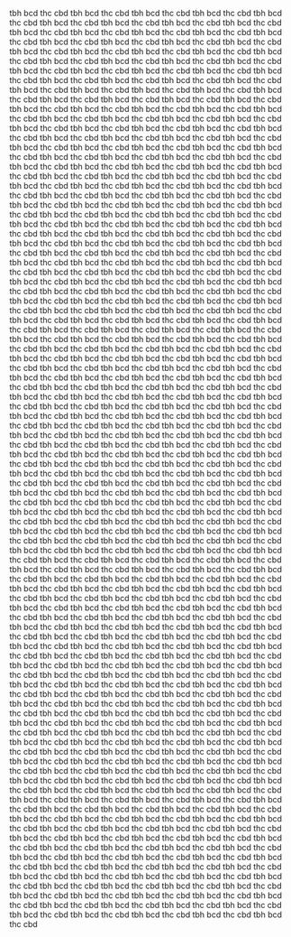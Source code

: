 tbh bcd thc cbd tbh bcd thc cbd  tbh bcd thc cbd tbh bcd thc cbd tbh bcd thc cbd tbh bcd thc cbd  tbh bcd thc cbd tbh bcd thc cbd tbh bcd thc cbd tbh bcd thc cbd  tbh bcd thc cbd tbh bcd thc cbd tbh bcd thc cbd tbh bcd thc cbd  tbh bcd thc cbd tbh bcd thc cbd tbh bcd thc cbd tbh bcd thc cbd  tbh bcd thc cbd tbh bcd thc cbd tbh bcd thc cbd tbh bcd thc cbd  tbh bcd thc cbd tbh bcd thc cbd tbh bcd thc cbd tbh bcd thc cbd  tbh bcd thc cbd tbh bcd thc cbd tbh bcd thc cbd tbh bcd thc cbd  tbh bcd thc cbd tbh bcd thc cbd tbh bcd thc cbd tbh bcd thc cbd  tbh bcd thc cbd tbh bcd thc cbd tbh bcd thc cbd tbh bcd thc cbd  tbh bcd thc cbd tbh bcd thc cbd tbh bcd thc cbd tbh bcd thc cbd  tbh bcd thc cbd tbh bcd thc cbd tbh bcd thc cbd tbh bcd thc cbd  tbh bcd thc cbd tbh bcd thc cbd tbh bcd thc cbd tbh bcd thc cbd  tbh bcd thc cbd tbh bcd thc cbd tbh bcd thc cbd tbh bcd thc cbd  tbh bcd thc cbd tbh bcd thc cbd tbh bcd thc cbd tbh bcd thc cbd  tbh bcd thc cbd tbh bcd thc cbd tbh bcd thc cbd tbh bcd thc cbd  tbh bcd thc cbd tbh bcd thc cbd tbh bcd thc cbd tbh bcd thc cbd  tbh bcd thc cbd tbh bcd thc cbd tbh bcd thc cbd tbh bcd thc cbd  tbh bcd thc cbd tbh bcd thc cbd tbh bcd thc cbd tbh bcd thc cbd  tbh bcd thc cbd tbh bcd thc cbd tbh bcd thc cbd tbh bcd thc cbd  tbh bcd thc cbd tbh bcd thc cbd tbh bcd thc cbd tbh bcd thc cbd  tbh bcd thc cbd tbh bcd thc cbd tbh bcd thc cbd tbh bcd thc cbd  tbh bcd thc cbd tbh bcd thc cbd tbh bcd thc cbd tbh bcd thc cbd  tbh bcd thc cbd tbh bcd thc cbd tbh bcd thc cbd tbh bcd thc cbd  tbh bcd thc cbd tbh bcd thc cbd tbh bcd thc cbd tbh bcd thc cbd  tbh bcd thc cbd tbh bcd thc cbd tbh bcd thc cbd tbh bcd thc cbd  tbh bcd thc cbd tbh bcd thc cbd tbh bcd thc cbd tbh bcd thc cbd  tbh bcd thc cbd tbh bcd thc cbd tbh bcd thc cbd tbh bcd thc cbd  tbh bcd thc cbd tbh bcd thc cbd tbh bcd thc cbd tbh bcd thc cbd  tbh bcd thc cbd tbh bcd thc cbd tbh bcd thc cbd tbh bcd thc cbd  tbh bcd thc cbd tbh bcd thc cbd tbh bcd thc cbd tbh bcd thc cbd  tbh bcd thc cbd tbh bcd thc cbd tbh bcd thc cbd tbh bcd thc cbd  tbh bcd thc cbd tbh bcd thc cbd tbh bcd thc cbd tbh bcd thc cbd  tbh bcd thc cbd tbh bcd thc cbd tbh bcd thc cbd tbh bcd thc cbd  tbh bcd thc cbd tbh bcd thc cbd tbh bcd thc cbd tbh bcd thc cbd  tbh bcd thc cbd tbh bcd thc cbd tbh bcd thc cbd tbh bcd thc cbd  tbh bcd thc cbd tbh bcd thc cbd tbh bcd thc cbd tbh bcd thc cbd  tbh bcd thc cbd tbh bcd thc cbd tbh bcd thc cbd tbh bcd thc cbd  tbh bcd thc cbd tbh bcd thc cbd tbh bcd thc cbd tbh bcd thc cbd  tbh bcd thc cbd tbh bcd thc cbd tbh bcd thc cbd tbh bcd thc cbd  tbh bcd thc cbd tbh bcd thc cbd tbh bcd thc cbd tbh bcd thc cbd  tbh bcd thc cbd tbh bcd thc cbd tbh bcd thc cbd tbh bcd thc cbd  tbh bcd thc cbd tbh bcd thc cbd tbh bcd thc cbd tbh bcd thc cbd  tbh bcd thc cbd tbh bcd thc cbd tbh bcd thc cbd tbh bcd thc cbd  tbh bcd thc cbd tbh bcd thc cbd tbh bcd thc cbd tbh bcd thc cbd  tbh bcd thc cbd tbh bcd thc cbd tbh bcd thc cbd tbh bcd thc cbd  tbh bcd thc cbd tbh bcd thc cbd tbh bcd thc cbd tbh bcd thc cbd  tbh bcd thc cbd tbh bcd thc cbd tbh bcd thc cbd tbh bcd thc cbd  tbh bcd thc cbd tbh bcd thc cbd tbh bcd thc cbd tbh bcd thc cbd  tbh bcd thc cbd tbh bcd thc cbd tbh bcd thc cbd tbh bcd thc cbd  tbh bcd thc cbd tbh bcd thc cbd tbh bcd thc cbd tbh bcd thc cbd  tbh bcd thc cbd tbh bcd thc cbd tbh bcd thc cbd tbh bcd thc cbd  tbh bcd thc cbd tbh bcd thc cbd tbh bcd thc cbd tbh bcd thc cbd  tbh bcd thc cbd tbh bcd thc cbd tbh bcd thc cbd tbh bcd thc cbd  tbh bcd thc cbd tbh bcd thc cbd tbh bcd thc cbd tbh bcd thc cbd  tbh bcd thc cbd tbh bcd thc cbd tbh bcd thc cbd tbh bcd thc cbd  tbh bcd thc cbd tbh bcd thc cbd tbh bcd thc cbd tbh bcd thc cbd  tbh bcd thc cbd tbh bcd thc cbd tbh bcd thc cbd tbh bcd thc cbd  tbh bcd thc cbd tbh bcd thc cbd tbh bcd thc cbd tbh bcd thc cbd  tbh bcd thc cbd tbh bcd thc cbd tbh bcd thc cbd tbh bcd thc cbd  tbh bcd thc cbd tbh bcd thc cbd tbh bcd thc cbd tbh bcd thc cbd  tbh bcd thc cbd tbh bcd thc cbd tbh bcd thc cbd tbh bcd thc cbd  tbh bcd thc cbd tbh bcd thc cbd tbh bcd thc cbd tbh bcd thc cbd  tbh bcd thc cbd tbh bcd thc cbd tbh bcd thc cbd tbh bcd thc cbd  tbh bcd thc cbd tbh bcd thc cbd tbh bcd thc cbd tbh bcd thc cbd  tbh bcd thc cbd tbh bcd thc cbd tbh bcd thc cbd tbh bcd thc cbd  tbh bcd thc cbd tbh bcd thc cbd tbh bcd thc cbd tbh bcd thc cbd  tbh bcd thc cbd tbh bcd thc cbd tbh bcd thc cbd tbh bcd thc cbd  tbh bcd thc cbd tbh bcd thc cbd tbh bcd thc cbd tbh bcd thc cbd  tbh bcd thc cbd tbh bcd thc cbd tbh bcd thc cbd tbh bcd thc cbd  tbh bcd thc cbd tbh bcd thc cbd tbh bcd thc cbd tbh bcd thc cbd  tbh bcd thc cbd tbh bcd thc cbd tbh bcd thc cbd tbh bcd thc cbd  tbh bcd thc cbd tbh bcd thc cbd tbh bcd thc cbd tbh bcd thc cbd  tbh bcd thc cbd tbh bcd thc cbd tbh bcd thc cbd tbh bcd thc cbd  tbh bcd thc cbd tbh bcd thc cbd tbh bcd thc cbd tbh bcd thc cbd  tbh bcd thc cbd tbh bcd thc cbd tbh bcd thc cbd tbh bcd thc cbd  tbh bcd thc cbd tbh bcd thc cbd tbh bcd thc cbd tbh bcd thc cbd  tbh bcd thc cbd tbh bcd thc cbd tbh bcd thc cbd tbh bcd thc cbd  tbh bcd thc cbd tbh bcd thc cbd tbh bcd thc cbd tbh bcd thc cbd  tbh bcd thc cbd tbh bcd thc cbd tbh bcd thc cbd tbh bcd thc cbd  tbh bcd thc cbd tbh bcd thc cbd tbh bcd thc cbd tbh bcd thc cbd  tbh bcd thc cbd tbh bcd thc cbd tbh bcd thc cbd tbh bcd thc cbd  tbh bcd thc cbd tbh bcd thc cbd tbh bcd thc cbd tbh bcd thc cbd  tbh bcd thc cbd tbh bcd thc cbd tbh bcd thc cbd tbh bcd thc cbd  tbh bcd thc cbd tbh bcd thc cbd tbh bcd thc cbd tbh bcd thc cbd  tbh bcd thc cbd tbh bcd thc cbd tbh bcd thc cbd tbh bcd thc cbd  tbh bcd thc cbd tbh bcd thc cbd tbh bcd thc cbd tbh bcd thc cbd  tbh bcd thc cbd tbh bcd thc cbd tbh bcd thc cbd tbh bcd thc cbd  tbh bcd thc cbd tbh bcd thc cbd tbh bcd thc cbd tbh bcd thc cbd  tbh bcd thc cbd tbh bcd thc cbd tbh bcd thc cbd tbh bcd thc cbd  tbh bcd thc cbd tbh bcd thc cbd tbh bcd thc cbd tbh bcd thc cbd  tbh bcd thc cbd tbh bcd thc cbd tbh bcd thc cbd tbh bcd thc cbd  tbh bcd thc cbd tbh bcd thc cbd tbh bcd thc cbd tbh bcd thc cbd  tbh bcd thc cbd tbh bcd thc cbd tbh bcd thc cbd tbh bcd thc cbd  tbh bcd thc cbd tbh bcd thc cbd tbh bcd thc cbd tbh bcd thc cbd  tbh bcd thc cbd tbh bcd thc cbd tbh bcd thc cbd tbh bcd thc cbd  tbh bcd thc cbd tbh bcd thc cbd tbh bcd thc cbd tbh bcd thc cbd  tbh bcd thc cbd tbh bcd thc cbd tbh bcd thc cbd tbh bcd thc cbd  tbh bcd thc cbd tbh bcd thc cbd tbh bcd thc cbd tbh bcd thc cbd  tbh bcd thc cbd tbh bcd thc cbd tbh bcd thc cbd tbh bcd thc cbd  tbh bcd thc cbd tbh bcd thc cbd tbh bcd thc cbd tbh bcd thc cbd  tbh bcd thc cbd tbh bcd thc cbd tbh bcd thc cbd tbh bcd thc cbd  tbh bcd thc cbd tbh bcd thc cbd tbh bcd thc cbd tbh bcd thc cbd  tbh bcd thc cbd tbh bcd thc cbd tbh bcd thc cbd tbh bcd thc cbd  tbh bcd thc cbd tbh bcd thc cbd tbh bcd thc cbd tbh bcd thc cbd  tbh bcd thc cbd tbh bcd thc cbd tbh bcd thc cbd tbh bcd thc cbd  tbh bcd thc cbd tbh bcd thc cbd tbh bcd thc cbd tbh bcd thc cbd  tbh bcd thc cbd tbh bcd thc cbd 
